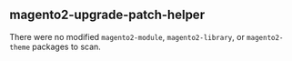 ## magento2-upgrade-patch-helper

There were no modified `magento2-module`, `magento2-library`, or `magento2-theme` packages to scan.